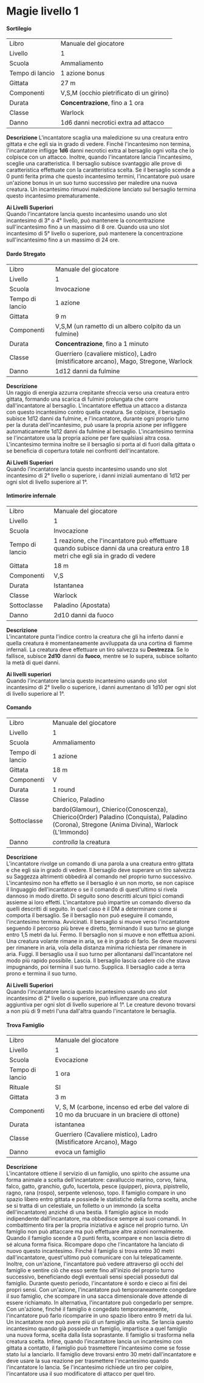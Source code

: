 # Magie livello 1

#### Sortilegio
|                 |                                          |
| --------------- | ---------------------------------------- |
| Libro           | Manuale del giocatore                    |
| Livello         | 1                                        |
| Scuola          | Ammaliamento                             |
| Tempo di lancio | 1 azione bonus                           |
| Gittata         | 27 m                                     |
| Componenti      | V,S,M (occhio pietrificato di un girino) |
| Durata          | **Concentrazione**, fino a 1 ora         |
| Classe          | Warlock                                  |
| Danno           | 1d6 danni necrotici extra ad attacco     |

**Descrizione** 
L'incantatore scaglia una maledizione su una creatura entro gittata e che egli sia in grado di vedere.
Finché l'incantesimo non termina, l'incantatore infligge **1d6** danni necrotici extra al bersaglio ogni volta che lo colpisce con un attacco. Inoltre, quando l'incantatore lancia l'incantesimo, sceglie una caratteristica. Il bersaglio subisce svantaggio alle prove di caratteristica effettuate con la caratteristica scelta.
Se il bersaglio scende a 0 punti ferita prima che questo incantesimo termini, l'incantatore può usare un'azione bonus in un suo turno successivo per maledire una nuova creatura.
Un incantesimo rimuovi maledizione lanciato sul bersaglio termina questo incantesimo prematuramente.  

**Ai Livelli Superiori**  
Quando l'incantatore lancia questo incantesimo usando uno slot incantesimo di 3° o 4° livello, può mantenere la concentrazione sull'incantesimo fino a un massimo di 8 ore. Quando usa uno slot incantesimo di 5° livello o superiore, può mantenere la concentrazione sull'incantesimo fino a un massimo di 24 ore.
#### Dardo Stregato
|                 |                                                                                      |
| --------------- | ------------------------------------------------------------------------------------ |
| Libro           | Manuale del giocatore                                                                |
| Livello         | 1                                                                                    |
| Scuola          | Invocazione                                                                          |
| Tempo di lancio | 1 azione                                                                             |
| Gittata         | 9 m                                                                                  |
| Componenti      | V,S,M (un rametto di un albero colpito da un fulmine)                                |
| Durata          | **Concentrazione**, fino a 1 minuto                                                  |
| Classe          | Guerriero (cavaliere mistico), Ladro (mistificatore arcano), Mago, Stregone, Warlock |
| Danno           | 1d12 danni da fulmine                                                                |

**Descrizione**  
Un raggio di energia azzurra crepitante sfreccia verso una creatura entro gittata, formando una scarica di fulmini prolungata che corre dall'incantatore al bersaglio.
L'incantatore effettua un attacco a distanza con questo incantesimo contro quella creatura.
Se colpisce, il bersaglio subisce 1d12 danni da fulmine, e l'incantatore, durante ogni proprio turno per la durata dell'incantesimo, può usare la propria azione per infliggere automaticamente 1d12 danni da fulmine al bersaglio.
L'incantesimo termina se l'incantatore usa la propria azione per fare qualsiasi altra cosa. L'incantesimo termina inoltre se il bersaglio si porta al di fuori dalla gittata o se beneficia di copertura totale nei confronti dell'incantatore.  

**Ai Livelli Superiori**  
Quando l'incantatore lancia questo incantesimo usando uno slot incantesimo di 2° livello o superiore, i danni iniziali aumentano di 1d12 per ogni slot di livello superiore al 1°.

#### Intimorire infernale
|                 |                                                                                                                                  |
| --------------- | -------------------------------------------------------------------------------------------------------------------------------- |
| Libro           | Manuale del giocatore                                                                                                            |
| Livello         | 1                                                                                                                                |
| Scuola          | Invocazione                                                                                                                      |
| Tempo di lancio | 1 reazione, che l'incantatore può effettuare quando subisce danni da una creatura entro 18 metri che egli sia in grado di vedere |
| Gittata         | 18 m                                                                                                                             |
| Componenti      | V,S                                                                                                                              |
| Durata          | Istantanea                                                                                                                       |
| Classe          | Warlock                                                                                                                          |
| Sottoclasse     | Paladino (Apostata)                                                                                                              |
| Danno           | 2d10 danni da fuoco                                                                                                              |

**Descrizione**  
L'incantatore punta l'indice contro la creatura che gli ha inferto danni e quella creatura è momentaneamente avviluppata da una cortina di fiamme infernali.
La creatura deve effettuare un tiro salvezza su **Destrezza**. Se lo fallisce, subisce **2d10** danni da **fuoco**, mentre se lo supera, subisce soltanto la metà di quei danni.  

**Ai livelli superiori**  
Quando l'incantatore lancia questo incantesimo usando uno slot incantesimo di 2° livello o superiore, i danni aumentano di 1d10 per ogni slot di livello superiore al 1°.

#### Comando
|                 |                                                                                                                                              |
| --------------- | -------------------------------------------------------------------------------------------------------------------------------------------- |
| Libro           | Manuale del giocatore                                                                                                                        |
| Livello         | 1                                                                                                                                            |
| Scuola          | Ammaliamento                                                                                                                                 |
| Tempo di lancio | 1 azione                                                                                                                                     |
| Gittata         | 18 m                                                                                                                                         |
| Componenti      | V                                                                                                                                           |
| Durata          | 1 round                                                                                                                                      |
| Classe          | Chierico, Paladino                                                                                                                           |
| Sottoclasse     | bardo(Glamour), Chierico(Conoscenza), Chierico(Order) Paladino (Conquista), Paladino  (Corona), Stregone (Anima Divina), Warlock (L'Immondo) |
| Danno           | _controlla_ la creatura                                                                                                                      |

**Descrizione**  
L'incantatore rivolge un comando di una parola a una creatura entro gittata e che egli sia in grado di vedere.
Il bersaglio deve superare un tiro salvezza su Saggezza altrimenti obbedirà al comando nel proprio turno successivo.
L'incantesimo non ha effetto se il bersaglio è un non morto, se non capisce il linguaggio dell'incantatore o se il comando di quest'ultimo si rivela dannoso in modo diretto.
Di seguito sono descritti alcuni tipici comandi assieme ai loro effetti. L'incantatore può impartire un comando diverso da quelli descritti di seguito.	In quel caso è il DM a determinare come si comporta il bersaglio. Se il bersaglio non può eseguire il comando, l'incantesimo termina.
Avvicinati. Il bersaglio si muove verso l'incantatore seguendo il percorso più breve e diretto, terminando il suo turno se giunge entro 1,5 metri da lui.
Fermo. Il bersaglio non si muove e non effettua azioni. Una creatura volante rimane in aria, se è in grado di farlo. Se deve muoversi per rimanere in aria, vola della distanza minima richiesta per rimanere in aria.
Fuggi. Il bersaglio usa il suo turno per allontanarsi dall'incantatore nel modo più rapido possibile.
Lascia. Il bersaglio lascia cadere ciò che stava impugnando, poi termina il suo turno.
Supplica. Il bersaglio cade a terra prono e termina il suo turno.  

**Ai Livelli Superiori**  
Quando l'incantatore lancia questo incantesimo usando uno slot incantesimo di 2° livello o superiore, può influenzare una creatura aggiuntiva per ogni slot di livello superiore al 1°.
Le creature devono trovarsi a non più di 9 metri l'una dall'altra quando l'incantatore le bersaglia.

#### Trova Famiglio
|                 |                                                                                                                                              |
| --------------- | -------------------------------------------------------------------------------------------------------------------------------------------- |
| Libro           | Manuale del giocatore                                                                                                                        |
| Livello         | 1                                                                                                                                            |
| Scuola          | Evocazione                                                                                                                                   |
| Tempo di lancio | 1 ora                                                                                                                                        |
| Rituale         | SI                                                                                                                                           |
| Gittata         | 3 m                                                                                                                                          |
| Componenti      | V, S, M (carbone, incenso ed erbe del valore di 10 mo da brucuare in un braciere di ottone)                                                  |
| Durata          | istantanea                                                                                                                                   |
| Classe          | Guerriero (Cavaliere mistico),  Ladro (Mistificatore Arcano), Mago                                                                           |
| Danno           |evoca un famiglio                                                                                                                     |

**Descrizione**  
L'incantatore ottiene il servizio di un famiglio, uno spirito che assume una forma animale a scelta dell'incantatore: cavalluccio marino, corvo, faina, falco, gatto, granchio, gufo, lucertola, pesce (quipper), piovra, pipistrello, ragno, rana (rospo), serpente velenoso, topo. Il famiglio compare in uno spazio libero entro gittata e possiede le statistiche della forma scelta, anche se si tratta di un celestiale, un folletto o un immondo (a scelta dell'incantatore) anziché di una bestia.
Il famiglio agisce in modo indipendente dall'incantatore, ma obbedisce sempre ai suoi comandi. In combattimento tira per la propria iniziativa e agisce nel proprio turno. Un famiglio non può attaccare ma può effettuare altre azioni normalmente.
Quando il famiglio scende a 0 punti ferita, scompare e non lascia dietro di sé alcuna forma fisica. Ricompare dopo che l'incantatore ha lanciato di nuovo questo incantesimo.
Finché il famiglio si trova entro 30 metri dall'incantatore, quest'ultimo può comunicare con lui telepaticamente. Inoltre, con un'azione, l'incantatore può vedere attraverso gli occhi del famiglio e sentire ciò che esso sente fino all'inizio del proprio turno successivo, beneficiando degli eventuali sensi speciali posseduti dal famiglio. Durante questo periodo, l'incantatore è sordo e cieco ai fini dei propri sensi.
Con un'azione, l'incantatore può temporaneamente congedare il suo famiglio, che scompare in una sacca dimensionale dove attende di essere richiamato. In alternativa, l'incantatore può congedarlo per sempre. Con un'azione, finché il famiglio è congedato temporaneamente, l'incantatore può farlo ricomparire in uno spazio libero entro 9 metri da lui.
Un incantatore non può avere più di un famiglio alla volta. Se lancia questo incantesimo quando già possiede un famiglio, impartisce a quel famiglio una nuova forma, scelta dalla lista soprastante. Il famiglio si trasforma nella creatura scelta.
Infine, quando l'incantatore lancia un incantesimo con gittata a contatto, il famiglio può trasmettere l'incantesimo come se fosse stato lui a lanciarlo. Il famiglio deve trovarsi entro 30 metri dall'incantatore e deve usare la sua reazione per trasmettere l'incantesimo quando l'incantatore lo lancia. Se l'incantesimo richiede un tiro per colpire, l'incantatore usa il suo modificatore di attacco per quel tiro.